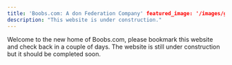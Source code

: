 ```yaml
---
title: 'Boobs.com: A don Federation Company' featured_image: '/images/gohugo-default-sample-hero-image.jpg'
description: "This website is under construction."
---
```


Welcome to the new home of Boobs.com, please bookmark this website and check back in a couple of days. The website is
still under construction but it should be completed soon.

